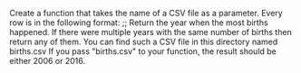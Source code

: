 Create a function that  takes the name of a CSV file as a parameter.
Every row is in the following format: <person name>;<birthdate in YYYY-MM-DD format>;<city name>
Return the year when the most births happened.
If there were multiple years with the same number of births then return any of them.
You can find such a CSV file in this directory named births.csv
If you pass "births.csv" to your function, the result should be either 2006 or 2016.
